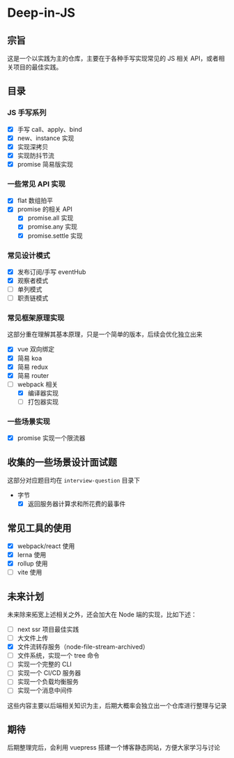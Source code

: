 # Deep-in-JS

## 宗旨

这是一个以实践为主的仓库，主要在于各种手写实现常见的 JS 相关 API，或者相关项目的最佳实践。

## 目录

### JS 手写系列

- [x] 手写 call、apply、bind
- [x] new、instance 实现
- [x] 实现深拷贝
- [x] 实现防抖节流
- [x] promise 简易版实现

### 一些常见 API 实现

- [x] flat 数组拍平
- [x] promise 的相关 API
  - [x] promise.all 实现
  - [x] promise.any 实现
  - [x] promise.settle 实现

### 常见设计模式

- [x] 发布订阅/手写 eventHub
- [x] 观察者模式
- [ ] 单列模式
- [ ] 职责链模式

### 常见框架原理实现

这部分重在理解其基本原理，只是一个简单的版本，后续会优化独立出来

- [x] vue 双向绑定
- [x] 简易 koa
- [x] 简易 redux
- [x] 简易 router
- [ ] webpack 相关
  - [x] 编译器实现
  - [ ] 打包器实现

### 一些场景实现

- [x] promise 实现一个限流器

## 收集的一些场景设计面试题

这部分对应题目均在 `interview-question` 目录下

- 字节
  - [x] 返回服务器计算求和所花费的最事件

## 常见工具的使用

- [x] webpack/react 使用
- [x] lerna 使用
- [x] rollup 使用
- [ ] vite 使用

## 未来计划

未来除来拓宽上述相关之外，还会加大在 Node 端的实现，比如下述：

- [ ] next ssr 项目最佳实践
- [ ] 大文件上传
- [x] 文件流转存服务（node-file-stream-archived）
- [ ] 文件系统，实现一个 tree 命令
- [ ] 实现一个完整的 CLI
- [ ] 实现一个 CI/CD 服务器
- [ ] 实现一个负载均衡服务
- [ ] 实现一个消息中间件

这些内容主要以后端相关知识为主，后期大概率会独立出一个仓库进行整理与记录

## 期待

后期整理完后，会利用 vuepress 搭建一个博客静态网站，方便大家学习与讨论
